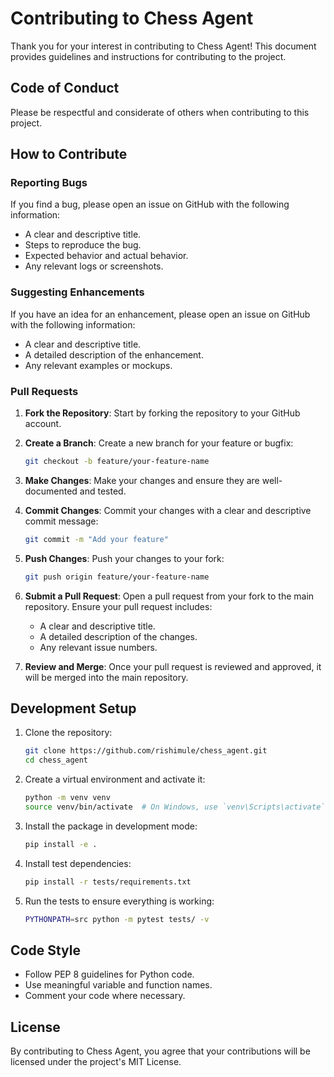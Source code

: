 # Contributing to Chess Agent

Thank you for your interest in contributing to Chess Agent! This document provides guidelines and instructions for contributing to the project.

## Code of Conduct

Please be respectful and considerate of others when contributing to this project.

## How to Contribute

### Reporting Bugs

If you find a bug, please open an issue on GitHub with the following information:

- A clear and descriptive title.
- Steps to reproduce the bug.
- Expected behavior and actual behavior.
- Any relevant logs or screenshots.

### Suggesting Enhancements

If you have an idea for an enhancement, please open an issue on GitHub with the following information:

- A clear and descriptive title.
- A detailed description of the enhancement.
- Any relevant examples or mockups.

### Pull Requests

1. **Fork the Repository**: Start by forking the repository to your GitHub account.

2. **Create a Branch**: Create a new branch for your feature or bugfix:
   ```bash
   git checkout -b feature/your-feature-name
   ```

3. **Make Changes**: Make your changes and ensure they are well-documented and tested.

4. **Commit Changes**: Commit your changes with a clear and descriptive commit message:
   ```bash
   git commit -m "Add your feature"
   ```

5. **Push Changes**: Push your changes to your fork:
   ```bash
   git push origin feature/your-feature-name
   ```

6. **Submit a Pull Request**: Open a pull request from your fork to the main repository. Ensure your pull request includes:
   - A clear and descriptive title.
   - A detailed description of the changes.
   - Any relevant issue numbers.

7. **Review and Merge**: Once your pull request is reviewed and approved, it will be merged into the main repository.

## Development Setup

1. Clone the repository:
   ```bash
   git clone https://github.com/rishimule/chess_agent.git
   cd chess_agent
   ```

2. Create a virtual environment and activate it:
   ```bash
   python -m venv venv
   source venv/bin/activate  # On Windows, use `venv\Scripts\activate`
   ```

3. Install the package in development mode:
   ```bash
   pip install -e .
   ```

4. Install test dependencies:
   ```bash
   pip install -r tests/requirements.txt
   ```

5. Run the tests to ensure everything is working:
   ```bash
   PYTHONPATH=src python -m pytest tests/ -v
   ```

## Code Style

- Follow PEP 8 guidelines for Python code.
- Use meaningful variable and function names.
- Comment your code where necessary.

## License

By contributing to Chess Agent, you agree that your contributions will be licensed under the project's MIT License. 
